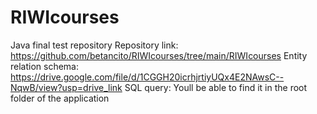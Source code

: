 # RIWIcourses
Java final test repository
Repository link: https://github.com/betancito/RIWIcourses/tree/main/RIWIcourses
Entity relation schema: https://drive.google.com/file/d/1CGGH20icrhjrtiyUQx4E2NAwsC--NqwB/view?usp=drive_link
SQL query: Youll be able to find it in the root folder of the application
